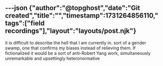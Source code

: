 ---json
{"author":"@topghost","date":"Git created","title":"","timestamp":1731264856110,"tags":["field recordings"],"layout":"layouts/post.njk"}
---
it is difficult to describe the hell that I am currently in. sort of a gender swamp, one that confirms my biases instead of relieving them. If fictionalized it would be a sort of anti-Robert Yang work, simultaneously unremarkable and upsettingly heteronormative
